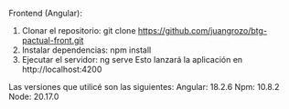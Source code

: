 Frontend (Angular):
1. Clonar el repositorio: git clone https://github.com/juangrozo/btg-pactual-front.git
2. Instalar dependencias: npm install
3. Ejecutar el servidor: ng serve
Esto lanzará la aplicación en http://localhost:4200

Las versiones que utilicé son las siguientes:
Angular: 18.2.6
Npm: 10.8.2
Node: 20.17.0
